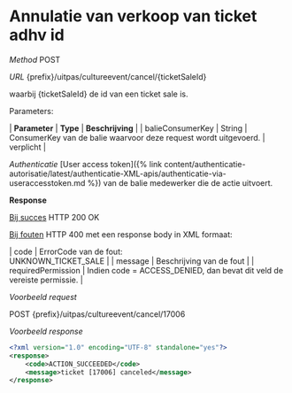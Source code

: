 ---
---

# Annulatie van verkoop van ticket adhv id

_Method_
POST

_URL_
{prefix}/uitpas/cultureevent/cancel/{ticketSaleId}

waarbij {ticketSaleId} de id van een ticket sale is.

Parameters:

| **Parameter** | **Type** | **Beschrijving** |
| balieConsumerKey | String | ConsumerKey van de balie waarvoor deze request wordt uitgevoerd. | verplicht |

_Authenticatie_
[User access token]({% link content/authenticatie-autorisatie/latest/authenticatie-XML-apis/authenticatie-via-useraccesstoken.md %})
 van de balie medewerker die de actie uitvoert.

**Response**

<u>Bij succes</u>
HTTP 200 OK

<u>Bij fouten</u>
HTTP 400 met een response body in XML formaat:

| code | ErrorCode van de fout:<br>UNKNOWN_TICKET_SALE |
| message | Beschrijving van de fout |
| requiredPermission | Indien code = ACCESS_DENIED, dan bevat dit veld de vereiste permissie. |

_Voorbeeld request_

POST {prefix}/uitpas/cultureevent/cancel/17006

_Voorbeeld response_


~~~xml
<?xml version="1.0" encoding="UTF-8" standalone="yes"?>
<response>
    <code>ACTION_SUCCEEDED</code>
    <message>ticket [17006] canceled</message>
</response>
~~~
